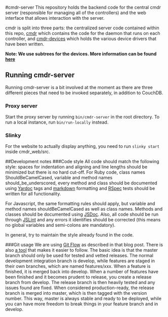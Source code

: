 #cmdr-server
This repository holds the backend code for the central cmdr server 
(responsible for managing all of the controllers) and the web 
interface that allows interaction with the server.

cmdr is split into three parts: the centralized server code contained within this repo, 
[cmdr](https://github.com/wesleyan/cmdr) which contains the 
code for the daemon that runs on each controller, and 
[cmdr-devices](https://github.com/wesleyan/cmdr-devices) which holds 
the various device drivers that have been written.

**Note: We use subtrees for the devices. More information can be found
[here](http://blogs.atlassian.com/2013/05/alternatives-to-git-submodule-git-subtree)**

## Running cmdr-server
Running cmdr-server is a bit involved at the moment as there are
three different pieces that need to be invoked separately, in addition
to CouchDB.

### Proxy server
Start the proxy server by running `bin/cmdr-server` in the root
directory. To run a local instance, run `bin/run-locally` instead.

### Slinky
For the website to actually display anything, you need to 
run `slinky start` inside cmdr_web/src.

##Development notes
###Code style
All code should match the following style: spaces for indentation and 
aligning and line lengths should be minimized but there is no hard cut-off. 
For Ruby code, class names ShouldBeCamelCased, variable and method names 
should\_be\_underscored, every method and class should be documented 
using [Yardoc](http://yardoc.com) tags and 
[markdown](http://daringfireball.net/projects/markdown) formatting 
and [RSpec](http://rspec.info) tests should be written for all functionality.

For Javascript, the same formatting rules should apply, but variable 
and method names shouldBeCamelCased as well as class names. Methods 
and classes should be documented using 
[JSDoc](http://usejsdoc.org). Also, all code 
should be run through [JSLint](http://www.jslint.com) and any errors 
it identifies should be corrected (this means no global variables 
and semi-colons are mandatory).

In general, try to maintain the style already found in the code.

###Git usage
We are using [Git Flow](http://nvie.com/git-model) as described in that blog post. 
There is also [a tool](http://github.com/nvie/gitflow) that makes it easier 
to follow. The basic idea is that the master branch should only be used 
for tested and vetted releases. The normal development integration branch 
is develop, while features are staged in their own branches, which are named 
features/xxx. When a feature is finished, it is merged back into develop. 
When a number of features have been finished and it becomes prudent to release, 
you create a release branch from develop. The release branch is then heavily 
tested and any issues found are fixed. When considered production-ready, 
the release branch is merged into master, which is then tagged with the 
version number. This way, master is always stable and ready to be deployed, 
while you can have more freedom to break things in your feature branch and in develop.

